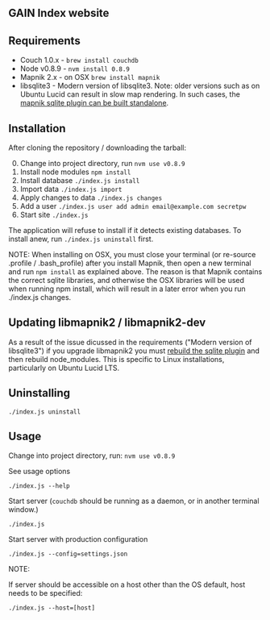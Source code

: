 GAIN Index website
------------------

Requirements
------------

- Couch 1.0.x - `brew install couchdb`
- Node v0.8.9 - `nvm install 0.8.9`
- Mapnik 2.x - on OSX `brew install mapnik`
- libsqlite3 - Modern version of libsqlite3. Note: older versions such as on Ubuntu Lucid can result in slow map rendering. In such cases, the [mapnik sqlite plugin can be built standalone](https://github.com/springmeyer/sqlite3-mapnik).

Installation
------------

After cloning the repository / downloading the tarball:

0. Change into project directory, run `nvm use v0.8.9`
1. Install node modules `npm install`
2. Install database `./index.js install`
3. Import data `./index.js import`
4. Apply changes to data `./index.js changes`
5. Add a user `./index.js user add admin email@example.com secretpw`
6. Start site `./index.js`

The application will refuse to install if it detects existing databases. To
install anew, run `./index.js uninstall` first.

NOTE: When installing on OSX, you must close your terminal (or re-source .profile / .bash_profile) after you install Mapnik, then open a new terminal and run `npm install` as explained above.  The reason is that Mapnik contains the correct sqlite libraries, and otherwise the OSX libraries will be used when running npm install, which will result in a later error when you run ./index.js changes.

Updating libmapnik2 / libmapnik2-dev
------------------------------------

As a result of the issue dicussed in the requirements ("Modern version of libsqlite3") if you upgrade libmapnik2 you must [rebuild the sqlite plugin](https://github.com/springmeyer/sqlite3-mapnik) and then rebuild node_modules.  This is specific to Linux installations, particularly on Ubuntu Lucid LTS.

Uninstalling
------------

    ./index.js uninstall

Usage
-----

Change into project directory, run:
  `nvm use v0.8.9`

See usage options

    ./index.js --help

Start server (`couchdb` should be running as a daemon, or in another terminal window.)

    ./index.js

Start server with production configuration

    ./index.js --config=settings.json

NOTE:

If server should be accessible on a host other than the OS default, host needs
to be specified:

    ./index.js --host=[host]
